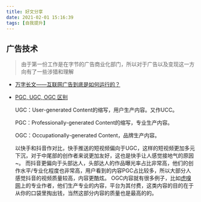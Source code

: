 ```yaml
---
title: 好文分享
date: 2021-02-01 15:16:39
tags: [自我提升]
---
```




## 广告技术

> 由于第一份工作是在字节的广告商业化部门，所以对于广告以及变现这一方向有了一些涉猎和理解

- [万字长文——互联网广告到底是如何运行的？](https://mp.weixin.qq.com/s?__biz=MzU1NjEzNjk1Mw==&mid=2247485348&idx=1&sn=fa9318e65d42bba6b9483e9b3b445608&chksm=fbc8e732ccbf6e24bcb3ead3ba0f49365b77478acf7e1472ff8d29812f268eb54440f511de50&mpshare=1&scene=1&srcid=&sharer_sharetime=1592271063881&sharer_shareid=be8103098854364beb7fc7a4edcd2e7e&key=15fd7ea6eecdea2205d07c59c5436339380bc47a4faf4d696088fa10fc2875af0371029e2853c10906ab8f7f5fb5b5df2da00470972adb542501c3ee8fe59b13f8c3310db97298e5a9b2aa72d4e09381&ascene=1&uin=MTAyMjc3MzkzNA%3D%3D&devicetype=Windows+10+x64&version=62090070&lang=zh_CN&exportkey=AwC0TJbKXvBcpYnWU3hcaTU%3D&pass_ticket=x05WcEiQN%2FTuKXF3GpJ7RltnnV4eP%2Bzd0NaPLFMDF7HchBGE9XDFVBVwAvX0NCz5)

- [PGC, UGC, OGC 区别](https://zhuanlan.zhihu.com/p/35596590)

    UGC：User-generated Content的缩写，用户生产内容。又作UCC。

    PGC：Professionally-generated Content的缩写，专业生产内容。

    OGC：Occupationally-generated Content，品牌生产内容。

    以快手和抖音作对比，快手推送的短视频偏向于UGC，这样的短视频更加多元下沉，对于中尾部的创作者来说更加友好，这也是快手让人感觉接地气的原因~。
    而抖音更偏向于头部达人，头部达人的作品曝光率占比非常高，他们的创作水平/专业化程度也非常高，用户看到的内容PGC占比较多，所以大部分人感觉抖音的视频质量较高，内容更酷炫。
    OGC内容就有很多例子，比如[虎嗅网](https://www.huxiu.com/)上的专业作者，他们生产专业的内容，平台为其付费，这类内容的目的在于从你的口袋里掏出钱，当然这部分内容的质量也是最高的的。
